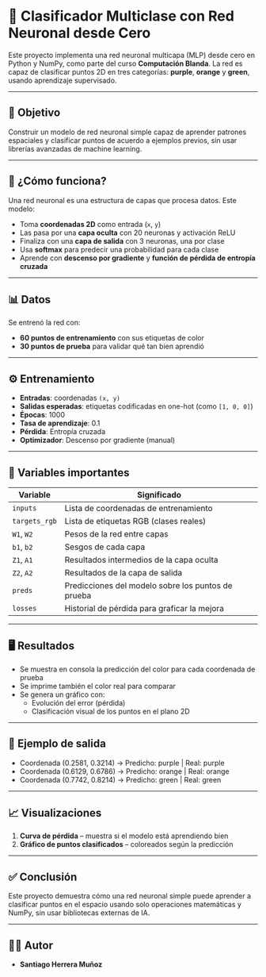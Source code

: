 # 🧠 Clasificador Multiclase con Red Neuronal desde Cero

Este proyecto implementa una red neuronal multicapa (MLP) desde cero en Python y NumPy, como parte del curso **Computación Blanda**. La red es capaz de clasificar puntos 2D en tres categorías: **purple**, **orange** y **green**, usando aprendizaje supervisado.

---

## 🎯 Objetivo

Construir un modelo de red neuronal simple capaz de aprender patrones espaciales y clasificar puntos de acuerdo a ejemplos previos, sin usar librerías avanzadas de machine learning.

---

## 🧩 ¿Cómo funciona?

Una red neuronal es una estructura de capas que procesa datos. Este modelo:

- Toma **coordenadas 2D** como entrada (`x`, `y`)
- Las pasa por una **capa oculta** con 20 neuronas y activación ReLU
- Finaliza con una **capa de salida** con 3 neuronas, una por clase
- Usa **softmax** para predecir una probabilidad para cada clase
- Aprende con **descenso por gradiente** y **función de pérdida de entropía cruzada**

---

## 📊 Datos

Se entrenó la red con:

- **60 puntos de entrenamiento** con sus etiquetas de color
- **30 puntos de prueba** para validar qué tan bien aprendió

---

## ⚙️ Entrenamiento

- **Entradas**: coordenadas `(x, y)`
- **Salidas esperadas**: etiquetas codificadas en one-hot (como `[1, 0, 0]`)
- **Épocas**: 1000
- **Tasa de aprendizaje**: 0.1
- **Pérdida**: Entropía cruzada
- **Optimizador**: Descenso por gradiente (manual)

---

## 🧠 Variables importantes

| Variable | Significado |
|----------|-------------|
| `inputs` | Lista de coordenadas de entrenamiento |
| `targets_rgb` | Lista de etiquetas RGB (clases reales) |
| `W1`, `W2` | Pesos de la red entre capas |
| `b1`, `b2` | Sesgos de cada capa |
| `Z1`, `A1` | Resultados intermedios de la capa oculta |
| `Z2`, `A2` | Resultados de la capa de salida |
| `preds` | Predicciones del modelo sobre los puntos de prueba |
| `losses` | Historial de pérdida para graficar la mejora |

---

## 🖥️ Resultados

- Se muestra en consola la predicción del color para cada coordenada de prueba
- Se imprime también el color real para comparar
- Se genera un gráfico con:
  - Evolución del error (pérdida)
  - Clasificación visual de los puntos en el plano 2D

---

## 📌 Ejemplo de salida

- Coordenada (0.2581, 0.3214) → Predicho: purple | Real: purple
- Coordenada (0.6129, 0.6786) → Predicho: orange | Real: orange
- Coordenada (0.7742, 0.8214) → Predicho: green | Real: green


---

## 📈 Visualizaciones

1. **Curva de pérdida** – muestra si el modelo está aprendiendo bien
2. **Gráfico de puntos clasificados** – coloreados según la predicción

---

## ✅ Conclusión

Este proyecto demuestra cómo una red neuronal simple puede aprender a clasificar puntos en el espacio usando solo operaciones matemáticas y NumPy, sin usar bibliotecas externas de IA.

---

## 👨‍💻 Autor

- **Santiago Herrera Muñoz**